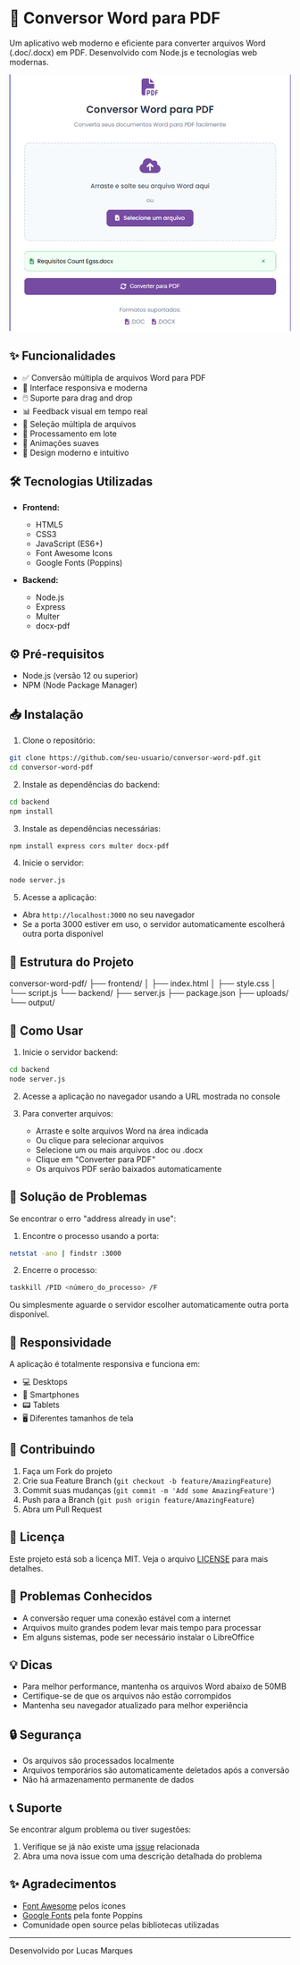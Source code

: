 # 🔄 Conversor Word para PDF

Um aplicativo web moderno e eficiente para converter arquivos Word (.doc/.docx) em PDF. Desenvolvido com Node.js e tecnologias web modernas.

![Preview do Aplicativo](https://github.com/Lucasm12/Conversor-Word-para-PDF/blob/main/Screenshot_16.png)

## ✨ Funcionalidades

- ✅ Conversão múltipla de arquivos Word para PDF
- 📱 Interface responsiva e moderna
- 🖱️ Suporte para drag and drop
- 📊 Feedback visual em tempo real
- 🎯 Seleção múltipla de arquivos
- 🚀 Processamento em lote
- 💫 Animações suaves
- 🎨 Design moderno e intuitivo

## 🛠️ Tecnologias Utilizadas

- **Frontend:**
  - HTML5
  - CSS3
  - JavaScript (ES6+)
  - Font Awesome Icons
  - Google Fonts (Poppins)

- **Backend:**
  - Node.js
  - Express
  - Multer
  - docx-pdf

## ⚙️ Pré-requisitos

- Node.js (versão 12 ou superior)
- NPM (Node Package Manager)

## 📥 Instalação

1. Clone o repositório:
```bash
git clone https://github.com/seu-usuario/conversor-word-pdf.git
cd conversor-word-pdf
```

2. Instale as dependências do backend:
```bash
cd backend
npm install
```

3. Instale as dependências necessárias:
```bash
npm install express cors multer docx-pdf
```

4. Inicie o servidor:
```bash
node server.js
```

5. Acesse a aplicação:
- Abra `http://localhost:3000` no seu navegador
- Se a porta 3000 estiver em uso, o servidor automaticamente escolherá outra porta disponível

## 📝 Estrutura do Projeto
conversor-word-pdf/
├── frontend/
│ ├── index.html
│ ├── style.css
│ └── script.js
└── backend/
├── server.js
├── package.json
├── uploads/
└── output/

## 🚀 Como Usar

1. Inicie o servidor backend:
```bash
cd backend
node server.js
```

2. Acesse a aplicação no navegador usando a URL mostrada no console

3. Para converter arquivos:
   - Arraste e solte arquivos Word na área indicada
   - Ou clique para selecionar arquivos
   - Selecione um ou mais arquivos .doc ou .docx
   - Clique em "Converter para PDF"
   - Os arquivos PDF serão baixados automaticamente

## 🔧 Solução de Problemas

Se encontrar o erro "address already in use":

1. Encontre o processo usando a porta:
```bash
netstat -ano | findstr :3000
```

2. Encerre o processo:
```bash
taskkill /PID <número_do_processo> /F
```

Ou simplesmente aguarde o servidor escolher automaticamente outra porta disponível.

## 📱 Responsividade

A aplicação é totalmente responsiva e funciona em:
- 💻 Desktops
- 📱 Smartphones
- 📟 Tablets
- 🖥️ Diferentes tamanhos de tela

## 🤝 Contribuindo

1. Faça um Fork do projeto
2. Crie sua Feature Branch (`git checkout -b feature/AmazingFeature`)
3. Commit suas mudanças (`git commit -m 'Add some AmazingFeature'`)
4. Push para a Branch (`git push origin feature/AmazingFeature`)
5. Abra um Pull Request

## 📄 Licença

Este projeto está sob a licença MIT. Veja o arquivo [LICENSE](LICENSE) para mais detalhes.

## 🐛 Problemas Conhecidos

- A conversão requer uma conexão estável com a internet
- Arquivos muito grandes podem levar mais tempo para processar
- Em alguns sistemas, pode ser necessário instalar o LibreOffice

## 💡 Dicas

- Para melhor performance, mantenha os arquivos Word abaixo de 50MB
- Certifique-se de que os arquivos não estão corrompidos
- Mantenha seu navegador atualizado para melhor experiência

## 🔒 Segurança

- Os arquivos são processados localmente
- Arquivos temporários são automaticamente deletados após a conversão
- Não há armazenamento permanente de dados

## 📞 Suporte

Se encontrar algum problema ou tiver sugestões:
1. Verifique se já não existe uma [issue](https://github.com/seu-usuario/conversor-word-pdf/issues) relacionada
2. Abra uma nova issue com uma descrição detalhada do problema

## ✨ Agradecimentos

- [Font Awesome](https://fontawesome.com/) pelos ícones
- [Google Fonts](https://fonts.google.com/) pela fonte Poppins
- Comunidade open source pelas bibliotecas utilizadas

---
Desenvolvido por Lucas Marques
